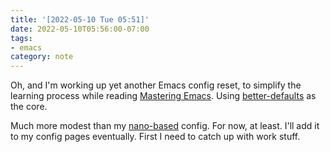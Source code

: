 ```yaml
---
title: '[2022-05-10 Tue 05:51]'
date: 2022-05-10T05:56:00-07:00
tags:
- emacs
category: note
---
```


Oh, and I'm working up yet another Emacs config reset, to simplify the learning process while reading [Mastering Emacs](https://www.masteringemacs.org). Using [better-defaults](https://git.sr.ht/~technomancy/better-defaults) as the core.

<!--more-->

Much more modest than my [nano-based](https://randomgeekery.org/config/emacs/nano/) config. For now, at least. I'll add it to my config pages eventually. First I need to catch up with work stuff.
